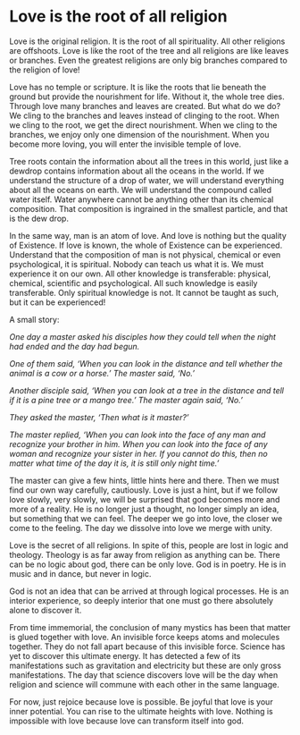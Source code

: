 # Love is the root of all religion

Love is the original religion. It is the root of all spirituality. All other
religions are offshoots. Love is like the root of the tree and all religions are
like leaves or branches. Even the greatest religions are only big branches
compared to the religion of love!

Love has no temple or scripture. It is like the roots that lie beneath the
ground but provide the nourishment for life. Without it, the whole tree dies.
Through love many branches and leaves are created. But what do we do? We cling
to the branches and leaves instead of clinging to the root. When we cling to the
root, we get the direct nourishment. When we cling to the branches, we enjoy
only one dimension of the nourishment. When you become more loving, you will
enter the invisible temple of love.

Tree roots contain the information about all the trees in this world, just like
a dewdrop contains information about all the oceans in the world. If we
understand the structure of a drop of water, we will understand everything about
all the oceans on earth. We will understand the compound called water itself.
Water anywhere cannot be anything other than its chemical composition. That
composition is ingrained in the smallest particle, and that is the dew drop.

In the same way, man is an atom of love. And love is nothing but the quality of
Existence. If love is known, the whole of Existence can be experienced.
Understand that the composition of man is not physical, chemical or even
psychological, it is spiritual. Nobody can teach us what it is. We must
experience it on our own. All other knowledge is transferable: physical,
chemical, scientific and psychological. All such knowledge is easily
transferable. Only spiritual knowledge is not. It cannot be taught as such, but
it can be experienced!

A small story:

_One day a master asked his disciples how they could tell when the night had
ended and the day had begun._

_One of them said, ‘When you can look in the distance and tell whether the
animal is a cow or a horse.’ The master said, ‘No.’_

_Another disciple said, ‘When you can look at a tree in the distance and tell if
it is a pine tree or a mango tree.’ The master again said, ‘No.’_

_They asked the master, ‘Then what is it master?’_

_The master replied, ‘When you can look into the face of any man and recognize
your brother in him. When you can look into the face of any woman and recognize
your sister in her. If you cannot do this, then no matter what time of the day
it is, it is still only night time.’_

The master can give a few hints, little hints here and there. Then we must find
our own way carefully, cautiously. Love is just a hint, but if we follow love
slowly, very slowly, we will be surprised that god becomes more and more of a
reality. He is no longer just a thought, no longer simply an idea, but something
that we can feel. The deeper we go into love, the closer we come to the feeling.
The day we dissolve into love we merge with unity.

Love is the secret of all religions. In spite of this, people are lost in logic
and theology. Theology is as far away from religion as anything can be. There
can be no logic about god, there can be only love. God is in poetry. He is in
music and in dance, but never in logic.

God is not an idea that can be arrived at through logical processes. He is an
interior experience, so deeply interior that one must go there absolutely alone
to discover it.

From time immemorial, the conclusion of many mystics has been that matter is
glued together with love. An invisible force keeps atoms and molecules together.
They do not fall apart because of this invisible force. Science has yet to
discover this ultimate energy. It has detected a few of its manifestations such
as gravitation and electricity but these are only gross manifestations. The day
that science discovers love will be the day when religion and science will
commune with each other in the same language.

For now, just rejoice because love is possible. Be joyful that love is your
inner potential. You can rise to the ultimate heights with love. Nothing is
impossible with love because love can transform itself into god.

